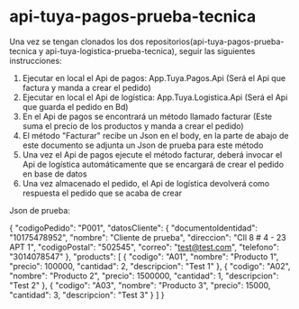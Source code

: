 # api-tuya-pagos-prueba-tecnica

Una vez se tengan clonados los dos repositorios(api-tuya-pagos-prueba-tecnica y api-tuya-logistica-prueba-tecnica),
seguir las siguientes instrucciones:

1. Ejecutar en local el Api de pagos: App.Tuya.Pagos.Api (Será el Api que factura y manda a crear el pedido)
2. Ejecutar en local el Api de logística: App.Tuya.Logistica.Api (Será el Api que guarda el pedido en Bd)
3. En el Api de pagos se encontrará un método llamado facturar (Este suma el precio de los productos y manda a crear el pedido)
4. El método "Facturar" recibe un Json en el body, en la parte de abajo de este documento se adjunta un Json de prueba para este método
5. Una vez el Api de pagos ejecute el método facturar, deberá invocar el Api de logística automáticamente que se encargará de 
crear el pedido en base de datos
6. Una vez almacenado el pedido, el Api de logística devolverá como respuesta el pedido que se acaba de crear


Json de prueba:

{
    "codigoPedido": "P001",
  "datosCliente": {
    "documentoIdentidad": "10175478952",
    "nombre": "Cliente de prueba",
    "direccion": "Cll 8 # 4 - 23 APT 1",
    "codigoPostal": "502545",
	"correo": "test@test.com",
    "telefono": "3014078547"
  },
    "products": [
    {
      "codigo": "A01",
      "nombre": "Producto 1",
      "precio": 100000,
      "cantidad": 2,
      "descripcion": "Test 1"
    },
                {
      "codigo": "A02",
      "nombre": "Producto 2",
      "precio": 1500000,
      "cantidad": 1,
      "descripcion": "Test 2"
    },
                {
      "codigo": "A03",
      "nombre": "Producto 3",
      "precio": 15000,
      "cantidad": 3,
      "descripcion": "Test 3"
    }
    ]
}